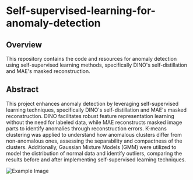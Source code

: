 # Self-supervised-learning-for-anomaly-detection

## Overview
This repository contains the code and resources for anomaly detection using self-supervised learning methods, specifically DINO's self-distillation and MAE's masked reconstruction.

## Abstract
This project enhances anomaly detection by leveraging self-supervised learning techniques, specifically DINO's self-distillation and MAE's masked reconstruction. DINO facilitates robust feature representation learning without the need for labeled data, while MAE reconstructs masked image parts to identify anomalies through reconstruction errors. K-means clustering was applied to understand how anomalous clusters differ from non-anomalous ones, assessing the separability and compactness of the clusters. Additionally, Gaussian Mixture Models (GMM) were utilized to model the distribution of normal data and identify outliers, comparing the results before and after implementing self-supervised learning techniques.

![Example Image](https://drive.google.com/drive/u/2/folders/1bn7jlkVdeUTlfdvvQ9JyoWdeY9C_mVGG)
